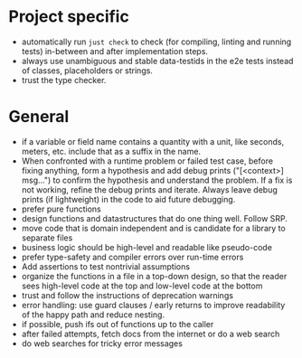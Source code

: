 # Project specific

- automatically run `just check` to check (for compiling, linting and running tests) in-between and after implementation steps.
- always use unambiguous and stable data-testids in the e2e tests instead of classes, placeholders or strings.
- trust the type checker.

# General
- if a variable or field name contains a quantity with a unit, like seconds, meters, etc. include that as a suffix in the name.
- When confronted with a runtime problem or failed test case, before fixing anything, form a hypothesis and add debug prints ("\[\<context\>\] msg...") to confirm the hypothesis and understand the problem. If a fix is not working, refine the debug prints and iterate. Always leave debug prints (if lightweight) in the code to aid future debugging.
- prefer pure functions
- design functions and datastructures that do one thing well. Follow SRP.
- move code that is domain independent and is candidate for a library to separate files
- business logic should be high-level and readable like pseudo-code
- prefer type-safety and compiler errors over run-time errors
- Add assertions to test nontrivial assumptions
- organize the functions in a file in a top-down design, so that the reader sees high-level code at the top and low-level code at the bottom
- trust and follow the instructions of deprecation warnings
- error handling: use guard clauses / early returns to improve readability of the happy path and reduce nesting.
- if possible, push ifs out of functions up to the caller
- after failed attempts, fetch docs from the internet or do a web search
- do web searches for tricky error messages
